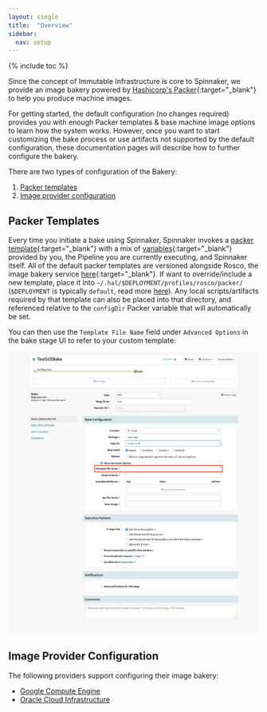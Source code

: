 ```yaml
---
layout: single
title:  "Overview"
sidebar:
  nav: setup
---
```


{% include toc %}

Since the concept of Immutable Infrastructure is core to Spinnaker, we provide
an image bakery powered by [Hashicorp's
Packer](https://www.packer.io/intro/){:target="\_blank"} to help you produce
machine images.

For getting started, the default configuration (no changes required) provides
you with enough Packer templates & base machine image options to learn how the
system works. However, once you want to start customizing the bake process or
use artifacts not supported by the default configuration, these documentation
pages will describe how to further configure the bakery.

There are two types of configuration of the Bakery:

1. [Packer templates](#packer-templates)
2. [Image provider configuration](#image-provider-configuration)

## Packer Templates

Every time you initiate a bake using Spinnaker, Spinnaker invokes a [packer
template](https://www.packer.io/docs/templates/index.html){:target="\_blank"}
with a mix of [variables](https://www.packer.io/docs/templates/index.html){:target="\_blank"}
provided by you, the Pipeline you are currently executing, and Spinnaker itself.
All of the default packer templates are versioned alongside Rosco, the image
bakery service
[here](https://github.com/spinnaker/rosco/tree/master/rosco-web/config/packer){:target="\_blank"}.
If want to override/include a new template, place it into
`~/.hal/$DEPLOYMENT/profiles/rosco/packer/` (`$DEPLOYMENT` is
typically `default`, read more [here](/reference/halyard/#deployments)). Any local
scripts/artifacts required by that template can also be placed into that
directory, and referenced relative to the `configDir` Packer variable that will
automatically be set.

You can then use the `Template File Name` field under `Advanced Options` in the bake
stage UI to refer to your custom template:

![](bake_ui_template.png)

## Image Provider Configuration

The following providers support configuring their image bakery:

* [Google Compute Engine](/setup/bakery/google/)
* [Oracle Cloud Infrastructure](/setup/bakery/oracle/)
